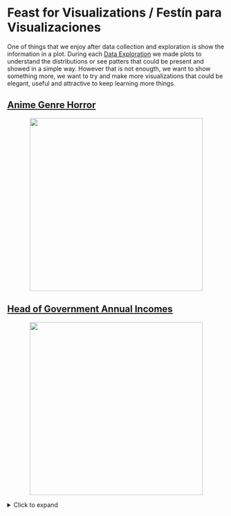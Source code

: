 # Feast for Visualizations / Festín para Visualizaciones

One of things that we enjoy after data collection and exploration is show the information in a plot. During each [Data Exploration](https://github.com/DataFeast71/Data_explorations) we made plots to understand the distributions or see patters that could be present and showed in a simple way. However that is not enougth, we want to show something more, we want to try and make more visualizations that could be elegant, useful and attractive to keep learning more things.

## [Anime Genre Horror](https://github.com/DataFeast71/FeastViz/tree/main/Anime)

<p align="center">
<img src="https://github.com/DataFeast71/FeastViz/blob/main/Presidents/FeastViz_Presidentes.png?raw=true" width=400 height=400 aling="center">
</p>

## [Head of Government Annual Incomes](https://github.com/DataFeast71/FeastViz/tree/main/Presidents)

<p align="center">
<img src="https://github.com/DataFeast71/FeastViz/blob/main/Presidents/FeastViz_Presidentes.png?raw=true" width=400 heigth=400 align="center">
</p>

<details>
    <summary>Click to expand</summary>

    In this case we use the [Head of Government Anual Incomes]() from previous works to make a visualization in which it showed the Presidents and Ministers from each continent. Here we add many different details using `ggplot2`.

</details>
